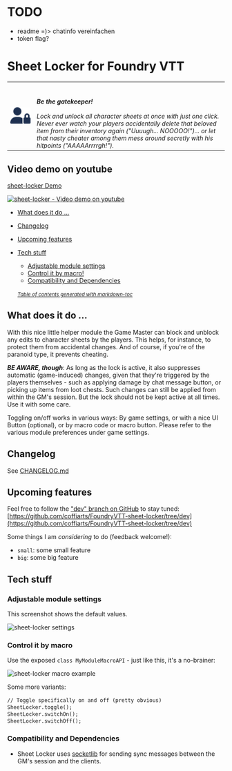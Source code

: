 # TODO
- readme =)> chatinfo vereinfachen
- token flag?
 
# Sheet Locker for Foundry VTT
<table style="border:0">
  <tr>
    <td><img src="src/sheet-locker/artwork/user-lock-solid.svg" width="200" alt="Sheet Locker Logo"/></td>
    <td><span style="color:#da6502"></span><br/>
        <br/>
        <i><strong>Be the gatekeeper!</strong><br/>
          <br/>
          Lock and unlock all character sheets at once with just one click.<br/>
          Never ever watch your players accidentally delete that beloved item from their inventory again ("Uuuugh... NOOOOO!")... 
          or let that nasty cheater among them mess around secretly with his hitpoints ("AAAAArrrrgh!").</i>
    </td>
  </tr>
</table>

## Video demo on youtube
[sheet-locker Demo](https://youtu.be/sheet-locker)

[<img src="src/sheet-locker/artwork/sheet-locker-video-thumb.png" alt="sheet-locker - Video demo on youtube" width="600"/>](https://youtu.be/sheet-locker)

- [What does it do ...](#what-does-it-do-)
- [Changelog](#changelog)
- [Upcoming features](#upcoming-features)
- [Tech stuff](#tech-stuff)
  * [Adjustable module settings](#adjustable-module-settings)
  * [Control it by macro!](#control-it-by-macro)
  * [Compatibility and Dependencies](#compatibility-and-dependencies)

  <small><i><a href='http://ecotrust-canada.github.io/markdown-toc/'>Table of contents generated with markdown-toc</a></i></small>

## What does it do ...
With this nice little helper module the Game Master can block and unblock any edits to character sheets by the players.
This helps, for instance, to protect them from accidental changes.
And of course, if you're of the paranoid type, it prevents cheating.

***BE AWARE, though***: As long as the lock is active, it also suppresses automatic (game-induced) changes, given that they're triggered by the players themselves - such as applying damage by chat message button, or picking up items from loot chests.
Such changes can still be applied from within the GM's session. But the lock should not be kept active at all times. Use it with some care.

Toggling on/off works in various ways: By game settings, or with a nice UI Button (optional), or by macro code or macro button. Please refer to the various module preferences under game settings.

## Changelog
See [CHANGELOG.md](CHANGELOG.md)

## Upcoming features
Feel free to follow the ["dev" branch on GitHub](https://github.com/coffiarts/FoundryVTT-sheet-locker/tree/dev) to stay tuned: [https://github.com/coffiarts/FoundryVTT-sheet-locker/tree/dev](https://github.com/coffiarts/FoundryVTT-sheet-locker/tree/dev)

Some things I am *considering* to do (feedback welcome!):

- `small`: some small feature
- `big`: some big feature

## Tech stuff
### Adjustable module settings
This screenshot shows the default values.

<img src="src/sheet-locker/artwork/sheet-locker-settings.png" alt="sheet-locker settings"/>

### Control it by macro
Use the exposed `class MyModuleMacroAPI` - just like this, it's a no-brainer:

<img src="src/sheet-locker/artwork/sheet-locker-toggle-macro.png" alt="sheet-locker macro example"/>

Some more variants:

    // Toggle specifically on and off (pretty obvious)
    SheetLocker.toggle();
    SheetLocker.switchOn();
    SheetLocker.switchOff();

### Compatibility and Dependencies
- Sheet Locker uses [socketlib](https://github.com/manuelVo/foundryvtt-socketlib) for sending sync messages between the GM's session and the clients.
